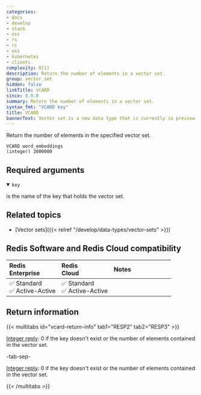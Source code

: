 ```yaml
---
categories:
- docs
- develop
- stack
- oss
- rs
- rc
- oss
- kubernetes
- clients
complexity: O(1)
description: Return the number of elements in a vector set.
group: vector_set
hidden: false
linkTitle: VCARD
since: 8.0.0
summary: Return the number of elements in a vector set.
syntax_fmt: "VCARD key"
title: VCARD
bannerText: Vector set is a new data type that is currently in preview and may be subject to change.
---
```


Return the number of elements in the specified vector set.

```shell
VCARD word_embeddings
(integer) 3000000
```

## Required arguments

<details open>
<summary><code>key</code></summary>

is the name of the key that holds the vector set.
</details>

## Related topics

- [Vector sets]({{< relref "/develop/data-types/vector-sets" >}})

## Redis Software and Redis Cloud compatibility

| Redis<br />Enterprise | Redis<br />Cloud | <span style="min-width: 9em; display: table-cell">Notes</span> |
|:----------------------|:-----------------|:------|
| <span title="Supported">&#x2705; Standard</span><br /><span title="Supported"><nobr>&#x2705; Active-Active</nobr></span> | <span title="Supported">&#x2705; Standard</span><br /><span title="Supported"><nobr>&#x2705; Active-Active</nobr></span> |  |

## Return information

{{< multitabs id="vcard-return-info" 
    tab1="RESP2" 
    tab2="RESP3" >}}

[Integer reply](../../develop/reference/protocol-spec#integers): 0 if the key doesn't exist or the number of elements contained in the vector set.

-tab-sep-

[Integer reply](../../develop/reference/protocol-spec#integers): 0 if the key doesn't exist or the number of elements contained in the vector set.

{{< /multitabs >}}

